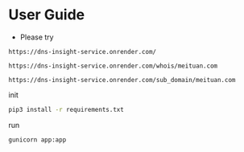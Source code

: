 # User Guide
- Please try
```commandline
https://dns-insight-service.onrender.com/

https://dns-insight-service.onrender.com/whois/meituan.com

https://dns-insight-service.onrender.com/sub_domain/meituan.com
```


init
```bash
pip3 install -r requirements.txt
```


run
```bash
gunicorn app:app
```